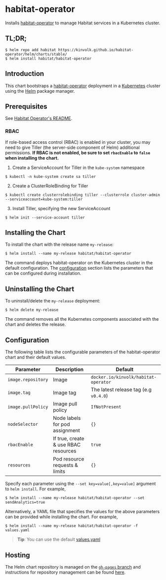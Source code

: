 # habitat-operator

Installs [habitat-operator](https://github.com/kinvolk/habitat-operator) to manage Habitat services in a Kubernetes cluster.

## TL;DR;

```console
$ helm repo add habitat https://kinvolk.github.io/habitat-operator/helm/charts/stable/
$ helm install habitat/habitat-operator
```

## Introduction

This chart bootstraps a [habitat-operator](https://github.com/kinvolk/habitat-operator) deployment in a [Kubernetes](http://kubernetes.io) cluster using the [Helm](https://helm.sh) package manager.

## Prerequisites

See [Habitat Operator's README](https://github.com/kinvolk/habitat-operator/blob/master/README.md).

### RBAC
If role-based access control (RBAC) is enabled in your cluster, you may need to give Tiller (the server-side component of Helm) additional permissions. **If RBAC is not enabled, be sure to set `rbacEnable` to `false` when installing the chart.**

1. Create a ServiceAccount for Tiller in the `kube-system` namespace
```console
$ kubectl -n kube-system create sa tiller
```

2. Create a ClusterRoleBinding for Tiller

```console
$ kubectl create clusterrolebinding tiller --clusterrole cluster-admin --serviceaccount=kube-system:tiller
```

3. Install Tiller, specifying the new ServiceAccount

```console
$ helm init --service-account tiller
```

## Installing the Chart

To install the chart with the release name `my-release`:

```console
$ helm install --name my-release habitat/habitat-operator
```

The command deploys habitat-operator on the Kubernetes cluster in the default configuration. The [configuration](#configuration) section lists the parameters that can be configured during installation.

## Uninstalling the Chart

To uninstall/delete the `my-release` deployment:

```console
$ helm delete my-release
```

The command removes all the Kubernetes components associated with the chart and deletes the release.

## Configuration

The following table lists the configurable parameters of the habitat-operator chart and their default values.

Parameter | Description | Default
--- | --- | ---
`image.repository` | Image | `docker.io/kinvolk/habitat-operator`
`image.tag` | Image tag | The latest release tag (e.g `v0.4.0`)
`image.pullPolicy` | Image pull policy | `IfNotPresent`
`nodeSelector` | Node labels for pod assignment | `{}`
`rbacEnable` | If true, create & use RBAC resources | `true`
`resources` | Pod resource requests & limits | `{}`

Specify each parameter using the `--set key=value[,key=value]` argument to `helm install`. For example,

```console
$ helm install --name my-release habitat/habitat-operator --set sendAnalytics=true
```

Alternatively, a YAML file that specifies the values for the above parameters can be provided while installing the chart. For example,

```console
$ helm install --name my-release habitat/habitat-operator -f values.yaml
```

> **Tip**: You can use the default [values.yaml](values.yaml)

## Hosting

The Helm chart repository is managed on the [`gh-pages` branch](https://github.com/kinvolk/habitat-operator/tree/gh-pages) and instructions for repository management can be found [here](https://github.com/kinvolk/habitat-operator/tree/gh-pages/helm/charts).
